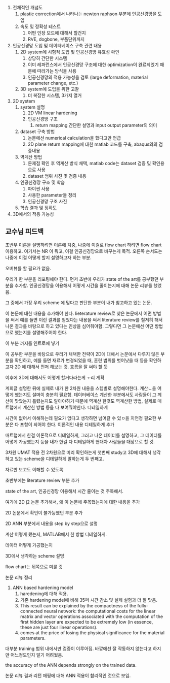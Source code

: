   

1. 전체적인 개념도
    1. plastic correction에서 나타나는 newton raphson 부분에 인공신경망을 도입
    2. 속도 및 정확성 테스트
        1. 어떤 인장 모드에 대해서 할건지
        2. RVE, dogbone, 부품단위까지
2. 인공신경망 도입 및 데이터베이스 구축 관련 내용
    1. 2D system에 시험적 도입 및 인공신경망 유효성 확인
        1. 상당히 간단한 시스템
        2. 이미 레퍼런스에서 인공신경망 구조에 대한 optimization이 완료되었기 때문에 따라가는 방식을 사용
        3. 인공신경망의 적용 가능성을 검토 (large deformation, material parameter change, etc.)
    2. 3D system에 도입을 위한 고찰
        1. 더 복잡한 시스템, 3가지 열거
3. 2D system
    1. system 설명
        1. 2D VM linear hardening
        2. 인공신경망 구조
            1. return mapping 간단한 설명과 input output parameter의 의미
    2. dataset 구축 방법
        1. 논문에선 numerical calculation을 했다고만 언급
        2. 2D plane return mapping에 대한 matlab 코드를 구축, abaqus와의 검증내용
    3. 역계산 방법
        1. 문제점 확인 후 역계산 방식 채택, matlab code는 dataset 검증 및 확인용으로 사용
        2. dataset 범위 사진 및 검증 내용
    4. 인공신경망 구조 및 학습
        1. 파이썬 사용
        2. 사용한 parameter들 정리
        3. 인공신경망 구조 사진
    5. 학습 결과 및 정확도
4. 3D에서의 적용 가능성

  

  

## 교수님 피드백

초반부 이론을 설명하려면 이론에 치중, 나중에 이걸로 flow chart 하려면 flow chart 이용하고. 여기서는 NR 이 뭐고, 이걸 인공신경망으로 바꾸는게 목적. 오른쪽 순서도는 나중에 이걸 어떻게 할지 설명하고자 하는 부분.

오버뷰를 할 필요가 없음.

  

우리가 한 부분을 리포팅해야 한다. 먼저 초반에 우리가 state of the art를 공부했던 부분을 추가함. 인공신경망을 이용해서 어떻게 시간을 줄이는지에 대해 논문 리뷰를 했었음.

그 중에서 가장 우리 scheme 에 맞다고 판단한 부분이 내가 참고하고 있는 논문.

이 논문에 대한 내용을 추가해야 한다. lieterature review로 찾은 논문에서 어떤 방법을 써서 예를 들면 이런 결과를 얻었다는 내용을 써서 literature review를 철저히 해서 나온 결과를 바탕으로 하고 있다는 인상을 심어줘야함. 그렇다면 그 논문에선 어떤 방법으로 했는지를 설명해주어야 한다.

이 부분 까지를 인트로에 넣기

이 공부한 부분을 바탕으로 우리가 채택한 전략이 2D에 대해서 논문에서 다루지 않은 부분을 확인하고, 예를 들면 재료가 변경되었을 때, 훈련 범위를 벗어낫을 때 등을 확인하고자 2D 에 대해서 먼저 해보는 것. 흐름을 잘 써야 할 듯

이후에 3D에 대해서도 어떻게 할거다라는게 ㅜ리 계획

계회글 설명한 뒤에 실제로 내가 한 2차원 내용을 스텝별로 설명해야한다. 계산ㄴ을 어떻게 했는지도 설며이 충분히 필요함. 데이터베이스 계산한 부분에서도 사람들이 그 꼐산이 맞았는지 틀렸는지도 알아야하기 때문에 역계산 한것도 역계산한 방법, 실제로 매트랩에서 계산한 방법 등을 다 보여줘야한다. 디테일하게

시간이 없어서 이해하는데 필요가 없다고 생각하면 넘어갈 수 있ㅇ을 지언정 필요한 부분은 다 포함이 되어야 한다. 이론적인 내용 디테일하게 추가

매트랩에서 한걸 이론적으로 디테일하게, 그러고 나온 데이터를 설명하고, 그 데이터를 어떻게 가공했는지 등을 내가 한걸 다 디테일하게 현대차 사람들을 대상으로 할 것.

3차원 UMAT 적용 전 2차원으로 미리 확인하는게 첫번째 study고 3D에 대해서 생각하고 있는 scheme을 디테일하게 말하는게 두 번째고.

자료만 보고도 이해할 수 있도록

  

초반부에는 literature review 부분 추가

state of the art, 인공신경망 이용해서 시간 줄이는 것 주목해서.

여기에 2D j2 논문 추가해서, 왜 이 논문에 주목했는지에 대한 내용을 추가

2D 논문에서 확인이 불가능했던 부분 추가

2D ANN 부분에서 내용을 step by step으로 설명

계산 어떻게 했는지, MATLAB에서 한 방법 디테일하게.

데이터 어떻게 가공했는지

3D에서 생각하는 scheme 설명

  

  

flow chart는 뒤쪽으로 미룰 것

  

논문 리뷰 정리

1. ANN based hardening model
    1. haredening에 대해 적용.
    2. 기존 hardening model에 비해 35퍼 시간 감소 및 실제 실험과 더 잘 맞음.
    3. This result can be explained by the compactness of the fully-connected neural network: the computational costs for the linear matrix and vector operations associated with the computation of the first hidden layer are expected to be extremely low (in essence, these are just four linear operations).
    4. comes at the price of losing the physical significance for the material parameters.

  

  

  

대부분 training 범위 내에서만 검증이 이루어짐. 바깥에선 잘 작동하지 않는다고 하지만 어느정도인지 알기 어려웠음.

the accuracy of the ANN depends strongly on the trained data.

  

  

논문 리뷰 결과 리턴 매핑에 대해 ANN 적용이 합리적인 것으로 보임.